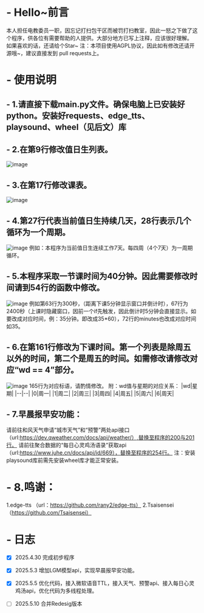 # - Hello~前言
本人担任电教委员一职，因忘记打扫包干区而被罚打扫教室，因此一怒之下做了这个程序，供各位有需要帮助的人提供。大部分地方已写上注释，应该很好理解。
如果喜欢的话，还请给个Star~
注：本项目使用AGPL协议，因此如有修改还请开源哦~，建议直接发到 pull requests上。
# - 使用说明
## - 1.请直接下载main.py文件。确保电脑上已安装好python。安装好requests、edge_tts、playsound、wheel（见后文）库
## - 2.在第9行修改值日生列表。
![image](https://github.com/user-attachments/assets/d661b09b-4708-4c1e-b550-a9a7899d5eae)

## - 3.在第17行修改课表。
![image](https://github.com/user-attachments/assets/cbcb4fa7-dc88-436c-936b-ebad30d17667)
## - 4.第27行代表当前值日生持续几天，28行表示几个循环为一个周期。
![image](https://github.com/user-attachments/assets/1a0c7202-3442-462b-99e9-6b918b3519cb)
例如：本程序为当前值日生连续工作7天。每四周（4个7天）为一周期循环。
## - 5.本程序采取一节课时间为40分钟。因此需要修改时间请到54行的函数中修改。
![image](https://github.com/user-attachments/assets/e47b6f3f-8bb2-4fa7-992b-e5e6fbbeedbd)
例如第63行为300秒，（距离下课5分钟显示窗口并倒计时），67行为2400秒（上课时隐藏窗口，因前一个if先触发，因此倒计时5分钟会直接显示。如要改成对应时间，例：35分钟。即改成35*60），72行的minutes也改成对应时间如35。
## - 6.在第161行修改为下课时间。第一个列表是除周五以外的时间，第二个是周五的时间。如需修改请修改对应“wd == 4”部分。
![image](https://github.com/user-attachments/assets/5cb027b8-98fa-4a41-adf5-d83f0a77fbd9)
165行为对应标语，请酌情修改。
附：wd值与星期的对应关系：
|wd|星期|
|--|--|
|0|周一|
|1|周二|
|2|周三|
|3|周四|
|4|周五|
|5|周六|
|6|周天|

## - 7.早晨报早安功能：
请前往和风天气申请“城市天气”和“预警”两处api接口（url:https://dev.qweather.com/docs/api/weather/）,替换至程序的200与201行。
请前往聚合数据的“每日心灵鸡汤语录”获取api（url:https://www.juhe.cn/docs/api/id/669），替换至程序的254行。
注：安装playsound库前需先安装wheel库才能正常安装。
# - 8.鸣谢：
1.edge-tts （url：https://github.com/rany2/edge-tts）
2.Tsaisensei（https://github.com/Tsaisensei）
# - 日志
- [x] 2025.4.30 完成初步程序
- [x] 2025.5.3 增加LGM模型api，实现早晨报早安功能。
- [X] 2025.5.5 优化代码，接入微软语音TTL，接入天气、预警api、接入每日心灵鸡汤api，优化代码为多线程处理。
- [ ] 2025.5.10 合并Redesig版本


